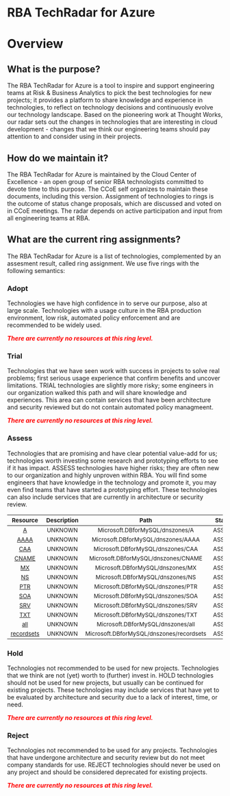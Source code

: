 
RBA TechRadar for Azure
=======================

# Overview

## What is the purpose?


The RBA TechRadar for Azure is a tool to inspire and support engineering teams at Risk & Business Analytics to pick the best technologies for new projects; it provides a platform to share knowledge and experience in technologies, to reflect on technology decisions and continuously evolve our technology landscape.  Based on the pioneering work at Thought Works, our radar sets out the changes in technologies that are interesting in cloud development - changes that we think our engineering teams should pay attention to and consider using in their projects.
## How do we maintain it?


The RBA TechRadar for Azure is maintained by the Cloud Center of Excellence - an open group of senior RBA technologists committed to devote time to this purpose.  The CCoE self organizes to maintain these documents, including this version.  Assignment of technologies to rings is the outcome of status change proposals, which are discussed and voted on in CCoE meetings.  The radar depends on active participation and input from all engineering teams at RBA.
## What are the current ring assignments?


The RBA TechRadar for Azure is a list of technologies, complemented by an assesment result, called ring assignment.  We use five rings with the following semantics:
### Adopt


Technologies we have high confidence in to serve our purpose, also at large scale.  Technologies with a usage culture in the RBA production environment, low risk, automated policy enforcement and are recommended to be widely used.  
  
***<font color="red"> There are currently no resources at this ring level. </font>***
### Trial


Technologies that we have seen work with success in projects to solve real problems;  first serious usage experience that confirm benefits and uncover limitations.  TRIAL technologies are slightly more risky; some engineers in our organization walked this path and will share knowledge and experiences.  This area can contain services that have been architecture and security reviewed but do not contain automated policy managmeent.  
  
***<font color="red"> There are currently no resources at this ring level. </font>***
### Assess


Technologies that are promising and have clear potential value-add for us; technologies worth investing some research and prototyping efforts to see if it has impact.  ASSESS technologies have higher risks;  they are often new to our organization and highly unproven within RBA.  You will find some engineers that have knowledge in the technology and promote it, you may even find teams that have started a prototyping effort.  These technologies can also include services that are currently in architecture or security review.  

|<sub>Resource</sub>|<sub>Description</sub>|<sub>Path</sub>|<sub>Status</sub>|
| :---: | :---: | :---: | :---: |
|<sub>[A](https://github.com/openrba/python-azure-techradar/tree/master/Microsoft.DBforMySQL/dnszones/A)</sub>|<sub>UNKNOWN</sub>|<sub>Microsoft.DBforMySQL/dnszones/A</sub>|<sub>ASSESS</sub>|
|<sub>[AAAA](https://github.com/openrba/python-azure-techradar/tree/master/Microsoft.DBforMySQL/dnszones/AAAA)</sub>|<sub>UNKNOWN</sub>|<sub>Microsoft.DBforMySQL/dnszones/AAAA</sub>|<sub>ASSESS</sub>|
|<sub>[CAA](https://github.com/openrba/python-azure-techradar/tree/master/Microsoft.DBforMySQL/dnszones/CAA)</sub>|<sub>UNKNOWN</sub>|<sub>Microsoft.DBforMySQL/dnszones/CAA</sub>|<sub>ASSESS</sub>|
|<sub>[CNAME](https://github.com/openrba/python-azure-techradar/tree/master/Microsoft.DBforMySQL/dnszones/CNAME)</sub>|<sub>UNKNOWN</sub>|<sub>Microsoft.DBforMySQL/dnszones/CNAME</sub>|<sub>ASSESS</sub>|
|<sub>[MX](https://github.com/openrba/python-azure-techradar/tree/master/Microsoft.DBforMySQL/dnszones/MX)</sub>|<sub>UNKNOWN</sub>|<sub>Microsoft.DBforMySQL/dnszones/MX</sub>|<sub>ASSESS</sub>|
|<sub>[NS](https://github.com/openrba/python-azure-techradar/tree/master/Microsoft.DBforMySQL/dnszones/NS)</sub>|<sub>UNKNOWN</sub>|<sub>Microsoft.DBforMySQL/dnszones/NS</sub>|<sub>ASSESS</sub>|
|<sub>[PTR](https://github.com/openrba/python-azure-techradar/tree/master/Microsoft.DBforMySQL/dnszones/PTR)</sub>|<sub>UNKNOWN</sub>|<sub>Microsoft.DBforMySQL/dnszones/PTR</sub>|<sub>ASSESS</sub>|
|<sub>[SOA](https://github.com/openrba/python-azure-techradar/tree/master/Microsoft.DBforMySQL/dnszones/SOA)</sub>|<sub>UNKNOWN</sub>|<sub>Microsoft.DBforMySQL/dnszones/SOA</sub>|<sub>ASSESS</sub>|
|<sub>[SRV](https://github.com/openrba/python-azure-techradar/tree/master/Microsoft.DBforMySQL/dnszones/SRV)</sub>|<sub>UNKNOWN</sub>|<sub>Microsoft.DBforMySQL/dnszones/SRV</sub>|<sub>ASSESS</sub>|
|<sub>[TXT](https://github.com/openrba/python-azure-techradar/tree/master/Microsoft.DBforMySQL/dnszones/TXT)</sub>|<sub>UNKNOWN</sub>|<sub>Microsoft.DBforMySQL/dnszones/TXT</sub>|<sub>ASSESS</sub>|
|<sub>[all](https://github.com/openrba/python-azure-techradar/tree/master/Microsoft.DBforMySQL/dnszones/all)</sub>|<sub>UNKNOWN</sub>|<sub>Microsoft.DBforMySQL/dnszones/all</sub>|<sub>ASSESS</sub>|
|<sub>[recordsets](https://github.com/openrba/python-azure-techradar/tree/master/Microsoft.DBforMySQL/dnszones/recordsets)</sub>|<sub>UNKNOWN</sub>|<sub>Microsoft.DBforMySQL/dnszones/recordsets</sub>|<sub>ASSESS</sub>|

### Hold


Technologies not recommended to be used for new projects. Technologies that we think are not (yet) worth to (further) invest in.  HOLD technologies should not be used for new projects, but usually can be continued for existing projects.  These technologies may include services that have yet to be evaluated by architecture and security due to a lack of interest, time, or need.  
  
***<font color="red"> There are currently no resources at this ring level. </font>***
### Reject


Technologies not recommended to be used for any projects. Technologies that have undergone architecture and security review but do not meet company standards for use.  REJECT technologies should never be used on any project and should be considered deprecated for existing projects.  
  
***<font color="red"> There are currently no resources at this ring level. </font>***